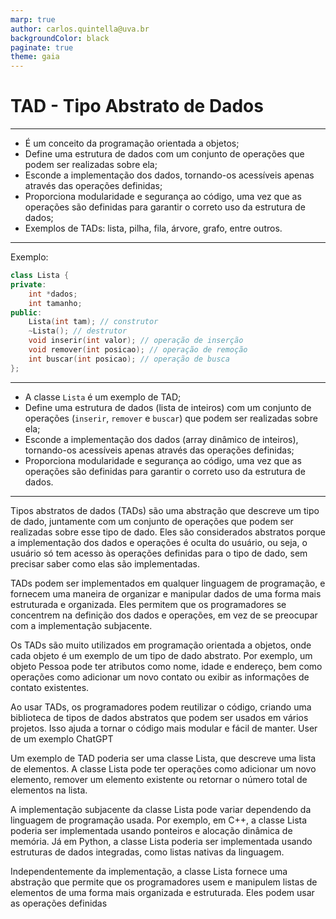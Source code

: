 ```yaml
---
marp: true
author: carlos.quintella@uva.br
backgroundColor: black
paginate: true
theme: gaia
---
```


<!-- class: invert -->
<!-- _class: lead -->
<!-- _color: white -->


# TAD - Tipo Abstrato de Dados

---

- É um conceito da programação orientada a objetos;
- Define uma estrutura de dados com um conjunto de operações que podem ser realizadas sobre ela;
- Esconde a implementação dos dados, tornando-os acessíveis apenas através das operações definidas;
- Proporciona modularidade e segurança ao código, uma vez que as operações são definidas para garantir o correto uso da estrutura de dados;
- Exemplos de TADs: lista, pilha, fila, árvore, grafo, entre outros.

---

Exemplo:

```c++
class Lista {
private:
    int *dados;
    int tamanho;
public:
    Lista(int tam); // construtor
    ~Lista(); // destrutor
    void inserir(int valor); // operação de inserção
    void remover(int posicao); // operação de remoção
    int buscar(int posicao); // operação de busca
};
```

---

- A classe `Lista` é um exemplo de TAD;
- Define uma estrutura de dados (lista de inteiros) com um conjunto de operações (`inserir`, `remover` e `buscar`) que podem ser realizadas sobre ela;
- Esconde a implementação dos dados (array dinâmico de inteiros), tornando-os acessíveis apenas através das operações definidas;
- Proporciona modularidade e segurança ao código, uma vez que as operações são definidas para garantir o correto uso da estrutura de dados.

---

Tipos abstratos de dados (TADs) são uma abstração que descreve um tipo de dado, juntamente com um conjunto de operações que podem ser realizadas sobre esse tipo de dado. Eles são considerados abstratos porque a implementação dos dados e operações é oculta do usuário, ou seja, o usuário só tem acesso às operações definidas para o tipo de dado, sem precisar saber como elas são implementadas.

TADs podem ser implementados em qualquer linguagem de programação, e fornecem uma maneira de organizar e manipular dados de uma forma mais estruturada e organizada. Eles permitem que os programadores se concentrem na definição dos dados e operações, em vez de se preocupar com a implementação subjacente.

Os TADs são muito utilizados em programação orientada a objetos, onde cada objeto é um exemplo de um tipo de dado abstrato. Por exemplo, um objeto Pessoa pode ter atributos como nome, idade e endereço, bem como operações como adicionar um novo contato ou exibir as informações de contato existentes.

Ao usar TADs, os programadores podem reutilizar o código, criando uma biblioteca de tipos de dados abstratos que podem ser usados em vários projetos. Isso ajuda a tornar o código mais modular e fácil de manter.
User
de um exemplo
ChatGPT

Um exemplo de TAD poderia ser uma classe Lista, que descreve uma lista de elementos. A classe Lista pode ter operações como adicionar um novo elemento, remover um elemento existente ou retornar o número total de elementos na lista.

A implementação subjacente da classe Lista pode variar dependendo da linguagem de programação usada. Por exemplo, em C++, a classe Lista poderia ser implementada usando ponteiros e alocação dinâmica de memória. Já em Python, a classe Lista poderia ser implementada usando estruturas de dados integradas, como listas nativas da linguagem.

Independentemente da implementação, a classe Lista fornece uma abstração que permite que os programadores usem e manipulem listas de elementos de uma forma mais organizada e estruturada. Eles podem usar as operações definidas
